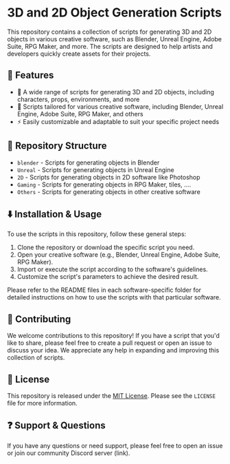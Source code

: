 # 3D and 2D Object Generation Scripts

This repository contains a collection of scripts for generating 3D and 2D objects in various creative software, such as Blender, Unreal Engine, Adobe Suite, RPG Maker, and more. The scripts are designed to help artists and developers quickly create assets for their projects.

## :art: Features

- :star2: A wide range of scripts for generating 3D and 2D objects, including characters, props, environments, and more
- :wrench: Scripts tailored for various creative software, including Blender, Unreal Engine, Adobe Suite, RPG Maker, and others
- :zap: Easily customizable and adaptable to suit your specific project needs

## :file_folder: Repository Structure

- `blender` - Scripts for generating objects in Blender
- `Unreal` - Scripts for generating objects in Unreal Engine
- `2D` - Scripts for generating objects in 2D software like Photoshop
- `Gaming` - Scripts for generating objects in RPG Maker, tiles, ....
- `Others` - Scripts for generating objects in other creative software

## :arrow_down: Installation & Usage

To use the scripts in this repository, follow these general steps:

1. Clone the repository or download the specific script you need.
2. Open your creative software (e.g., Blender, Unreal Engine, Adobe Suite, RPG Maker).
3. Import or execute the script according to the software's guidelines.
4. Customize the script's parameters to achieve the desired result.

Please refer to the README files in each software-specific folder for detailed instructions on how to use the scripts with that particular software.

## :raising_hand: Contributing

We welcome contributions to this repository! If you have a script that you'd like to share, please feel free to create a pull request or open an issue to discuss your idea. We appreciate any help in expanding and improving this collection of scripts.

## :scroll: License

This repository is released under the [MIT License](LICENSE). Please see the `LICENSE` file for more information.

## :question: Support & Questions

If you have any questions or need support, please feel free to open an issue or join our community Discord server (link).

